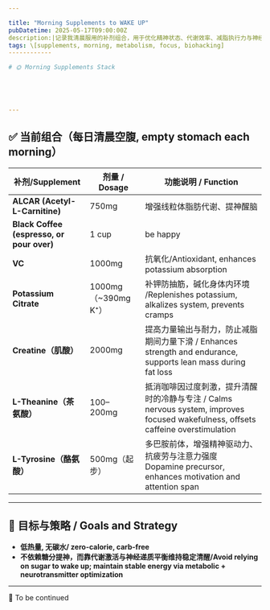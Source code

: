 ```yaml
---

title: "Morning Supplements to WAKE UP"
pubDatetime: 2025-05-17T09:00:00Z
description:|记录我清晨服用的补剂组合，用于优化精神状态、代谢效率、减脂执行力与神经系统稳定性。Optimizing mental clarity, metabolic efficiency, fat loss execution, and nervous system balance.
tags: \[supplements, morning, metabolism, focus, biohacking]
------------

# 🌞 Morning Supplements Stack





---
```


## ✅ 当前组合（每日清晨空腹, empty stomach each morning）

| 补剂/Supplement                           | 剂量 / Dosage                | 功能说明 / Function                   |
| ------------------------------ | ------------------ | ---------------------- |
| **ALCAR (Acetyl-L-Carnitine)** | 750mg              | 增强线粒体脂肪代谢、提神醒脑 | / Enhances mitochondrial fat metabolism and boosts mental clarity
| **Black Coffee (espresso, or pour over)**          | 1 cup  | be happy |
| **VC**                   | 1000mg             | 抗氧化/Antioxidant, enhances potassium absorption     |
| **Potassium Citrate**          | 1000mg（\~390mg K⁺） | 补钾防抽筋，碱化身体内环境  /Replenishes potassium, alkalizes system, prevents cramps        |
| **Creatine（肌酸）**               | 2000mg                 | 提高力量输出与耐力，防止减脂期间力量下滑 / Enhances strength and endurance, supports lean mass during fat loss   |
| **L-Theanine（茶氨酸）** | 100–200mg | 抵消咖啡因过度刺激，提升清醒时的冷静与专注  / Calms nervous system, improves focused wakefulness, offsets caffeine overstimulation |
| **L-Tyrosine（酪氨酸）** | 500mg（起步） | 多巴胺前体，增强精神驱动力、抗疲劳与注意力强度 Dopamine precursor, enhances motivation and attention span|

---

## 🧠 目标与策略 / Goals and Strategy

* **低热量, 无碳水/ zero-calorie, carb-free**
* **不依赖糖分提神，而靠代谢激活与神经递质平衡维持稳定清醒/Avoid relying on sugar to wake up; maintain stable energy via metabolic + neurotransmitter optimization**

---

📘 To be continued
